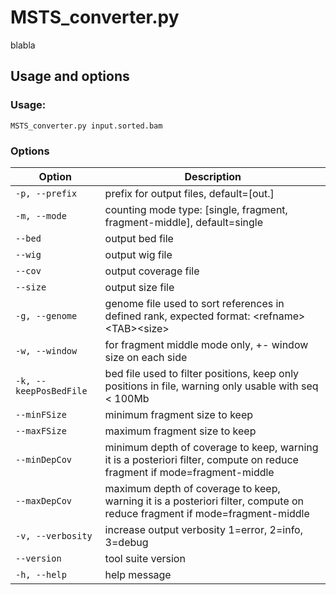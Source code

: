 # MSTS_converter.py

blabla

## Usage and options

### Usage:

`MSTS_converter.py input.sorted.bam`

### Options

| Option | Description |
| ------ | ----------- |
| `-p, --prefix` | prefix for output files, default=[out.] |
| `-m, --mode` | counting mode type: [single, fragment, fragment-middle], default=single |
| `--bed` | output bed file |
| `--wig` | output wig file |
| `--cov` | output coverage file |
| `--size` | output size file |
| `-g, --genome` | genome file used to sort references in defined rank, expected format: \<refname\>\<TAB\>\<size\> |
| `-w, --window` | for fragment middle mode only, +- window size on each side |
| `-k, --keepPosBedFile` | bed file used to filter positions, keep only positions in file, warning only usable with seq < 100Mb  |
| `--minFSize` | minimum fragment size to keep |
| `--maxFSize` | maximum fragment size to keep |
| `--minDepCov` | minimum depth of coverage to keep, warning it is a posteriori filter, compute on reduce fragment if mode=fragment-middle |
| `--maxDepCov` | maximum depth of coverage to keep, warning it is a posteriori filter, compute on reduce fragment if mode=fragment-middle |
| `-v, --verbosity` | increase output verbosity 1=error, 2=info, 3=debug |
| `--version` | tool suite version |
| `-h, --help` | help message |
